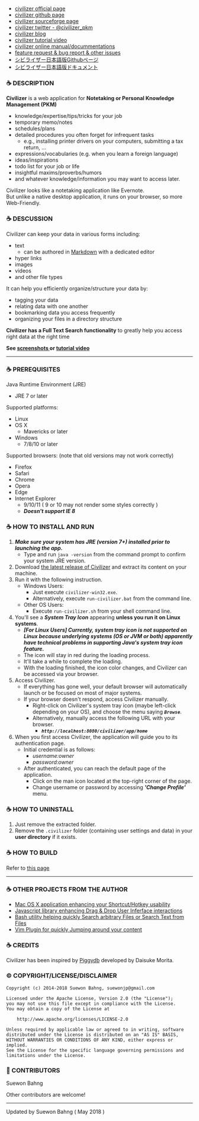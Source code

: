 - [civilizer official page](http://suewonjp.github.io/civilizer/)
- [civilizer github page](https://github.com/suewonjp/civilizer)
- [civilizer sourceforge page](https://sourceforge.net/projects/civilizer/)
- [civilizer twitter - @civilizer_pkm](https://twitter.com/civilizer_pkm)
- [civilizer blog](http://suewonjp.github.io/civilizer/blog/)
- [civilizer tutorial video](https://www.youtube.com/watch?v=0omObKmJd4E&feature=youtu.be)
- [civilizer online manual/docummentations](https://github.com/suewonjp/civilizer/wiki)
- [feature request & bug report & other issues](https://github.com/suewonjp/civilizer/issues)
- [シビライザー日本語版Githubページ](https://github.com/suewonjp/civilizer-jpdoc)
- [シビライザー日本語版ドキュメント](https://github.com/suewonjp/civilizer-jpdoc/wiki)

### :coffee: DESCRIPTION

**Civilizer** is a web application for **Notetaking or Personal Knowledge Management (PKM)** 

- knowledge/expertise/tips/tricks for your job
- temporary memo/notes
- schedules/plans
- detailed procedures you often forget for infrequent tasks
  - e.g., installing printer drivers on your computers, submitting a tax return, ...
- expressions/vocabularies (e.g. when you learn a foreign language)
- ideas/inspirations
- todo list for your job or life
- insightful maxims/proverbs/humors
- and whatever knowledge/information you may want to access later.

Civilizer looks like a notetaking application like Evernote.  
But unlike a native desktop application, it runs on your browser, so more Web-Friendly.  

### :coffee: DESCUSSION
Civilizer can keep your data in various forms including:

- text
    - can be authored in [Markdown](https://en.wikipedia.org/wiki/Markdown) with a dedicated editor
- hyper links
- images
- videos
- and other file types

It can help you efficiently organize/structure your data by:

- tagging your data
- relating data with one another
- bookmarking data you access frequently
- organizing your files in a directory structure

**Civilizer has a Full Text Search functionality** to greatly help you access right data at the right time

**See [ screenshots ](http://suewonjp.github.io/civilizer/#screenshots) or [tutorial video](http://suewonjp.github.io/civilizer/#videos)**

* * *

### :coffee: PREREQUISITES

Java Runtime Environment (JRE)

- JRE 7 or later

Supported platforms:

- Linux
- OS X
    - Mavericks or later
- Windows
    - 7/8/10 or later

Supported browsers: (note that old versions may not work correctly)

- Firefox
- Safari
- Chrome
- Opera
- Edge
- Internet Explorer
    - 9/10/11 ( 9 or 10 may not render some styles correctly )
    - ***Doesn't support IE 8***
    
### :coffee: HOW TO INSTALL AND RUN
    
1. ***Make sure your system has JRE (version 7+) installed prior to launching the app.***
    - Type and run `java -version` from the command prompt to confirm your system JRE version.
1. Download [the latest release of Civilizer](http://suewonjp.github.io/civilizer/#services) and extract its content on your machine.
1. Run it with the following instruction.
    - Windows Users:
        - Just execute `civilizer-win32.exe`.
        - Alternatively, execute `run-civilizer.bat` from the command line.
    - Other OS Users:
        - Execute `run-civilizer.sh` from your shell command line.
1. You'll see a ***System Tray Icon*** appearing **unless you run it on Linux systems**.
    - ***[For Linux Users] Currently, system tray icon is not supported on Linux because underlying systems (OS or JVM or both) apparently have technical problems in supporting Java's system tray icon feature.***
    - The icon will stay in red during the loading process.
    - It'll take a while to complete the loading.
    - With the loading finished, the icon color changes, and Civilizer can be accessed via your browser.
1. Access Civilizer. 
    - If everything has gone well, your default browser will automatically launch or be focused on most of major systems.
    - If your browser doesn't respond, access Civilizer manually.
        - Right-click on Civilizer's system tray icon (maybe left-click depending on your OS), and choose the menu saying ***`Browse`***.
        - Alternatively, manually access the following URL with your browser.
            - ***`http://localhost:8080/civilizer/app/home`***
1. When you first access Civilizer, the application will guide you to its authentication page.
    - Initial credential is as follows:
        - _username:owner_
        - _password:owner_
    - After authenticated, you can reach the default page of the application.
        - Click on the man icon located at the top-right corner of the page. 
        - Change username or password by accessing ***'Change Profile'*** menu.
    
### :coffee: HOW TO UNINSTALL

1. Just remove the extracted folder.
1. Remove the  `.civilizer` folder (containing user settings and data) in your **user directory** if it exists.
   
### :coffee: HOW TO BUILD

Refer to [this page](https://github.com/suewonjp/civilizer/wiki/Building-Civilizer)

* * *
### :coffee: OTHER PROJECTS FROM THE AUTHOR

- [Mac OS X application enhancing your Shortcut/Hotkey usability](https://github.com/suewonjp/Hooky)
- [Javascript library enhancing Drag & Drop User Inferface interactions](https://github.com/suewonjp/DNDX.JS)
- [Bash utility helping quickly Search arbitrary Files or Search Text from Files](https://github.com/suewonjp/lf.sh)
- [Vim Plugin for quickly Jumping around your content](https://github.com/suewonjp/vim-jumparound)

### :coffee: CREDITS 

Civilizer has been inspired by [Piggydb](http://piggydb.net/) developed by Daisuke Morita.  


### :copyright: COPYRIGHT/LICENSE/DISCLAIMER

    Copyright (c) 2014-2018 Suewon Bahng, suewonjp@gmail.com
    
    Licensed under the Apache License, Version 2.0 (the "License");
    you may not use this file except in compliance with the License.
    You may obtain a copy of the License at
    
        http://www.apache.org/licenses/LICENSE-2.0
    
    Unless required by applicable law or agreed to in writing, software
    distributed under the License is distributed on an "AS IS" BASIS,
    WITHOUT WARRANTIES OR CONDITIONS OF ANY KIND, either express or implied.
    See the License for the specific language governing permissions and
    limitations under the License.

### :busts_in_silhouette: CONTRIBUTORS
Suewon Bahng  

Other contributors are welcome!

* * *
Updated by Suewon Bahng ( May 2018 )

